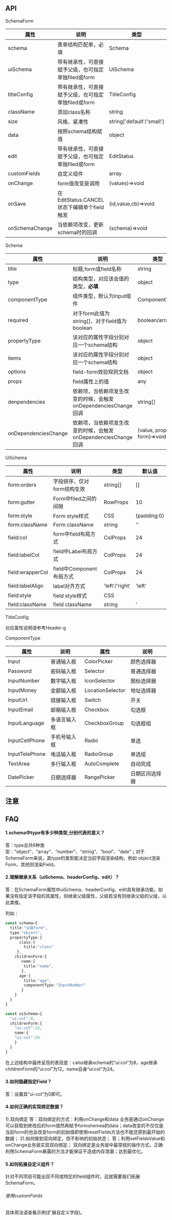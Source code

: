 ## API

SchemaForm

| 属性           | 说明                                                | 类型                      | 默认值          |
| -------------- | --------------------------------------------------- | ------------------------- | --------------- |
| schema         | 表单结构匹配单，必填                                | Schema                    | {}              |
| uiSchema       | 带有继承性，可直接赋予父级，也可指定单独filed或form | UiSchema                  | {}              |
| titleConfig    | 带有继承性，可直接赋予父级，也可指定单独filed或form | TitleConfig               | {}              |
| className      | 添加class名称                                       | string                    |                 |
| size           | 风格、紧凑性                                        | string['default'/'small'] | 'small'         |
| data           | 按照schema结构赋值                                  | object                    | {}              |
| edit           | 带有继承性，可直接赋予父级，也可指定单独filed或form | EditStatus                | EditStatus.EDIT |
| customFields   | 自定义组件                                          | array                     | []              |
| onChange       | form值改变是调用                                    | (values)=>void            | ()=>{}          |
| onSave         | 在EditStatus.CANCEL状态下编辑单个field触发          | (id,value,cb)=>void       | ()=>{}          |
| onSchemaChange | 当依赖项改变，更新schema时的回调                    | (schema)=>void            | ()=>{}          |

Schema

| 属性                 | 说明                                                           | 类型                       | 默认值       |
| -------------------- | -------------------------------------------------------------- | -------------------------- | ------------ |
| title                | 标题,form或field名称                                           | string                     |              |
| type                 | 结构类型，对应该会值的类型，**必填**                           | object                     | string/Types |
| componentType        | 组件类型，默认为Input组件                                      | ComponentType              | Input        |
| required             | 对于form此值为string[]，对于field值为boolean                   | boolean/array              |              |
| propertyType         | 该对应的属性字段分别对应一个schema结构                         | object                     |              |
| items                | 该对应的属性字段分别对应一个schema结构                         | object                     |              |
| options              | field-form效验规则文档                                         | object                     |              |
| props                | field属性上的值                                                | any                        |
| denpendencies        | 依赖项，当依赖项发生改变的时候，会触发onDependenciesChange回调 | string[]                   |              |
| onDependenciesChange | 依赖项，当依赖项发生改变的时候，会触发onDependenciesChange回调 | (value, props, form)=>void |              |


UiSchema

| 属性             | 说明                       | 类型           | 默认值      |
| ---------------- | -------------------------- | -------------- | ----------- |
| form:orders      | 字段排序，仅对form结构生效 | string[]       | []          |
| form:gutter      | Form中filed之间的间隙      | RowProps       | 10          |
| form:style       | Form style样式             | CSS            | {padding:0} |
| form:className   | Form className             | string         | ''          |
| field:col        | form中field布局方式        | ColProps       | 24          |
| field:labelCol   | field中Label布局方式       | ColProps       | 24          |
| field:wrapperCol | field中Component布局方式   | ColProps       | 24          |
| field:labelAlign | label对齐方式              | 'left'/'right' | 'left'      |
| field:style      | field style样式            | CSS            |             |
| field:className  | field className            | string         | '           |


TitleConfig  

对应属性说明请参考Header-g

ComponentType

| 属性           | 说明         | 属性             | 说明           |
| -------------- | ------------ | ---------------- | -------------- |
| Input          | 普通输入框   | ColorPicker      | 颜色选择器     |
| Password       | 密码输入框   | Selector         | 普通选择器     |
| InputNumber    | 数字输入框   | IconSelector     | 图标选择器     |
| InputMoney     | 金额输入框   | LocationSelector | 地址选择器     |
| InputUrl       | 链接输入框   | Switch           | 开关           |
| InputEmail     | 邮箱输入框   | Checkbox         | 勾选框         |
| InputLanguage  | 多语言输入框 | CheckboxGroup    | 勾选框组       |
| InputCellPhone | 手机号输入框 | Radio            | 单选           |
| InputTelePhone | 电话输入框   | RadioGroup       | 单选组         |
| TextArea       | 多行输入框   | AutoComplete     | 自动完成       |
| DatePicker     | 日期选择器   | RangePicker      | 日期区间选择器 |
 
## 注意

## FAQ
#### 1.schema中type有多少种类型,分别代表的意义？
答：type总共6种类型：“object”、“array”、“number”、“string”、“bool”、“date”；对于SchemaForm来说，其type的类型能决定当前字段渲染结构，例如 object渲染Form，其他则渲染Field。

#### 2.理解继承关系（uiSchema、headerConfig、edit）？
答：在SchemaForm属性中uiSchema、headerConfig、edit具有继承功能，如果没有指定该字段的其属性，则继承父级属性，父级若没有则继承父级的父级，以此类推。

列如：

```ts
const schema={
  title:"父级form",
  type:"object",
  propertyType:{
      class:{
        title:"class"
     },
    childrenForm:{
       name:{
        title:"name",
       },
      age:{
        title:"age",
        componentType:"InputNumber"
       }
    }
  }
}

const uiSchema={
  "ui:col":8,
  childrenForm:{
    "ui:col":12,
    name:{
    "ui:col":24
    }
  }
}
```
在上述结构中最终呈现的表现是：calss继承schema的“ui:col”为8，age继承childrenForm的“ui:col”为12，name自身“ui:col”为24。

#### 3.如何隐藏指定Field？
答：设置其“ui-col”为0即可。

#### 4.如何正确的实现绑定数据？
1).双向绑定
答：双向绑定的方式：利用onChange和data 业务层通过onChange可以获取到修改后的form值然再赋予formshemea的data；data改变的不仅仅是当前form的也会改变form的初始值即使用resetFields方法也不能还原到最开始的数据；
2).如何做到双向绑定，但不影响的初始状态；
答；利用setFieldsValue和onChange业务层实现双向绑定；
双向绑定是业务层中最常规的操作方式，正确利用SchemaForm暴露的方法才能保证不造成内存泄漏；达到最优化。

#### 5.如何拓展自定义组件？
针对不同项目可能出现不同或特定的field组件时，这就需要我们拓展SchemaForm。

###### 使用customFields
具体用法请查看示例(扩展自定义字段)。